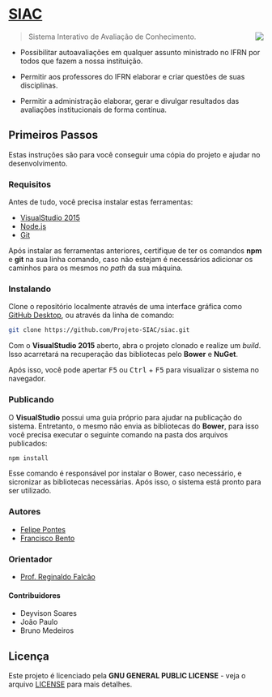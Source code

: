 # [SIAC](http://siac-stage.apphb.com)

<img align="right" src="https://avatars2.githubusercontent.com/u/20824923" />

> Sistema Interativo de Avaliação de Conhecimento.

- Possibilitar autoavaliações em qualquer assunto ministrado no IFRN por todos que fazem a nossa instituição. 

- Permitir aos professores do IFRN elaborar e criar questões de suas disciplinas. 

- Permitir a administração elaborar, gerar e divulgar resultados das avaliações institucionais de forma contínua.

## Primeiros Passos

Estas instruções são para você conseguir uma cópia do projeto e ajudar no desenvolvimento. 

### Requisitos

Antes de tudo, você precisa instalar estas ferramentas:

- [VisualStudio 2015](https://www.visualstudio.com)
- [Node.js](https://nodejs.org)
- [Git](https://git-scm.com)

Após instalar as ferramentas anteriores, certifique de ter os comandos __npm__ e __git__ na sua linha comando, caso não estejam é necessários adicionar os caminhos para os mesmos no _path_ da sua máquina.

### Instalando

Clone o repositório localmente através de uma interface gráfica como [GitHub Desktop](https://desktop.github.com/), ou através da linha de comando:

```sh
git clone https://github.com/Projeto-SIAC/siac.git
```

Com o __VisualStudio 2015__ aberto, abra o projeto clonado e realize um _build_. Isso acarretará na recuperação das bibliotecas pelo __Bower__ e __NuGet__.

Após isso, você pode apertar <kbd>F5</kbd> ou <kbd>Ctrl</kbd> + <kbd>F5</kbd> para visualizar o sistema no navegador.

### Publicando

O __VisualStudio__ possui uma guia próprio para ajudar na publicação do sistema. Entretanto, o mesmo não envia as bibliotecas do __Bower__, para isso você precisa executar o seguinte comando na pasta dos arquivos publicados:

```bash
npm install
```

Esse comando é responsável por instalar o Bower, caso necessário, e sicronizar as bibliotecas necessárias. Após isso, o sistema está pronto para ser utilizado.

### Autores

* [Felipe Pontes](https://github.com/felipemfp)
* [Francisco Bento](https://github.com/chicobentojr)

### Orientador

* [Prof. Reginaldo Falcão](http://diatinf.ifrn.edu.br/doku.php?id=pessoal:docente:efetivo:regis)

#### Contribuidores

* Deyvison Soares 
* João Paulo
* Bruno Medeiros

## Licença

Este projeto é licenciado pela __GNU GENERAL PUBLIC LICENSE__ - veja o arquivo [LICENSE](LICENSE) para mais detalhes.
